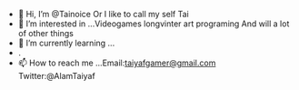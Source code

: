 - 👋 Hi, I’m @Tainoice Or I like to call my self Tai
- 👀 I’m interested in ...Videogames longvinter art programing And will a lot of other things
- 🌱 I’m currently learning ...
- .
- 📫 How to reach me ...Email:taiyafgamer@gmail.com Twitter:@AlamTaiyaf

<!---
Tainoice/Tainoice is a ✨ special ✨ repository because its `README.md` (this file) appears on your GitHub profile.
You can click the Preview link to take a look at your changes.
--->
